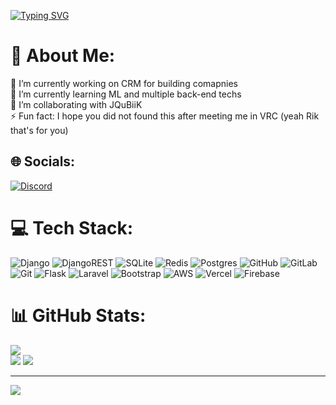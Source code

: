 [![Typing SVG](http://readme-typing-svg.herokuapp.com?font=Fira+Code&size=30&pause=1000&color=20861B&width=450&lines=I'm+JinkoSiz)](https://git.io/typing-svg)
# 💫 About Me:
🔭 I’m currently working on CRM for building comapnies<br>🌱 I’m currently learning ML and multiple back-end techs<br>👯 I’m collaborating with JQuBiiK<br>⚡ Fun fact: I hope you did not found this after meeting me in VRC (yeah Rik that's for you)


## 🌐 Socials:
[![Discord](https://img.shields.io/badge/Discord-%237289DA.svg?logo=discord&logoColor=white)](https://discord.gg/467734546603835393) 

# 💻 Tech Stack:
![Django](https://img.shields.io/badge/django-%23092E20.svg?style=for-the-badge&logo=django&logoColor=white) ![DjangoREST](https://img.shields.io/badge/DJANGO-REST-ff1709?style=for-the-badge&logo=django&logoColor=white&color=ff1709&labelColor=gray) ![SQLite](https://img.shields.io/badge/sqlite-%2307405e.svg?style=for-the-badge&logo=sqlite&logoColor=white) ![Redis](https://img.shields.io/badge/redis-%23DD0031.svg?style=for-the-badge&logo=redis&logoColor=white) ![Postgres](https://img.shields.io/badge/postgres-%23316192.svg?style=for-the-badge&logo=postgresql&logoColor=white) ![GitHub](https://img.shields.io/badge/github-%23121011.svg?style=for-the-badge&logo=github&logoColor=white) ![GitLab](https://img.shields.io/badge/gitlab-%23181717.svg?style=for-the-badge&logo=gitlab&logoColor=white) ![Git](https://img.shields.io/badge/git-%23F05033.svg?style=for-the-badge&logo=git&logoColor=white) ![Flask](https://img.shields.io/badge/flask-%23000.svg?style=for-the-badge&logo=flask&logoColor=white) ![Laravel](https://img.shields.io/badge/laravel-%23FF2D20.svg?style=for-the-badge&logo=laravel&logoColor=white) ![Bootstrap](https://img.shields.io/badge/bootstrap-%238511FA.svg?style=for-the-badge&logo=bootstrap&logoColor=white) ![AWS](https://img.shields.io/badge/AWS-%23FF9900.svg?style=for-the-badge&logo=amazon-aws&logoColor=white) ![Vercel](https://img.shields.io/badge/vercel-%23000000.svg?style=for-the-badge&logo=vercel&logoColor=white) ![Firebase](https://img.shields.io/badge/firebase-%23039BE5.svg?style=for-the-badge&logo=firebase)
# 📊 GitHub Stats:
![](https://github-readme-stats.vercel.app/api?username=JinkoSiz&theme=chartreuse-dark&hide_border=false&include_all_commits=false&count_private=true)<br/>
![](https://github-readme-streak-stats.herokuapp.com/?user=JinkoSiz&theme=chartreuse-dark&hide_border=false)
![](https://github-contributor-stats.vercel.app/api?username=JinkoSiz&limit=5&theme=chartreuse-dark&combine_all_yearly_contributions=true)

---
[![](https://visitcount.itsvg.in/api?id=JinkoSiz&icon=5&color=3)](https://visitcount.itsvg.in)

<!-- Proudly created with GPRM ( https://gprm.itsvg.in ) -->
